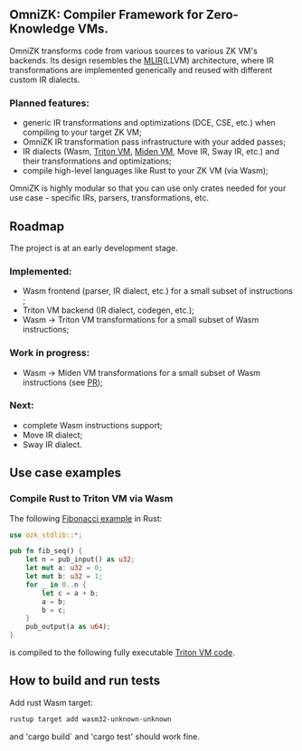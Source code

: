 ## OmniZK: Compiler Framework for Zero-Knowledge VMs.

OmniZK transforms code from various sources to various ZK VM's backends. Its design resembles the [MLIR](https://mlir.llvm.org/)(LLVM) architecture, where IR transformations are implemented generically and reused with different custom IR dialects. 

### Planned features:

- generic IR transformations and optimizations (DCE, CSE, etc.) when compiling to your target ZK VM;
- OmniZK IR transformation pass infrastructure with your added passes;
- IR dialects (Wasm, [Triton VM](https://github.com/TritonVM/triton-vm), [Miden VM](https://github.com/0xPolygonMiden/miden-vm/), Move IR, Sway IR, etc.) and their transformations and optimizations;
- compile high-level languages like Rust to your ZK VM (via Wasm);

OmniZK is highly modular so that you can use only crates needed for your use case - specific IRs, parsers, transformations, etc.

## Roadmap

The project is at an early development stage.

### Implemented:

- Wasm frontend (parser, IR dialect, etc.) for a small subset of instructions ;
- Triton VM backend (IR dialect, codegen, etc.);
- Wasm -> Triton VM transformations for a small subset of Wasm instructions;

### Work in progress:

- Wasm -> Miden VM transformations for a small subset of Wasm instructions (see [PR](https://github.com/greenhat/omnizk/pull/5));

### Next:
- complete Wasm instructions support;
- Move IR dialect;
- Sway IR dialect.


## Use case examples

### Compile Rust to Triton VM via Wasm

The following [Fibonacci example](https://github.com/greenhat/omnizk/blob/2b7c7dd325ebf92711ad9f344dbef07dc14581a8/crates/rust-wasm-tests/fib/src/fib.rs) in Rust:
```rust
use ozk_stdlib::*;

pub fn fib_seq() {
    let n = pub_input() as u32;
    let mut a: u32 = 0;
    let mut b: u32 = 1;
    for _ in 0..n {
        let c = a + b;
        a = b;
        b = c;
    }
    pub_output(a as u64);
}
```

is compiled to the following fully executable [Triton VM code](https://github.com/greenhat/omnizk/blob/2b7c7dd325ebf92711ad9f344dbef07dc14581a8/crates/codegen-tritonvm/src/codegen/sem_tests/fib.rs#L156).


## How to build and run tests

Add rust Wasm target:
```bash
rustup target add wasm32-unknown-unknown
```
and 'cargo build` and 'cargo test' should work fine.
